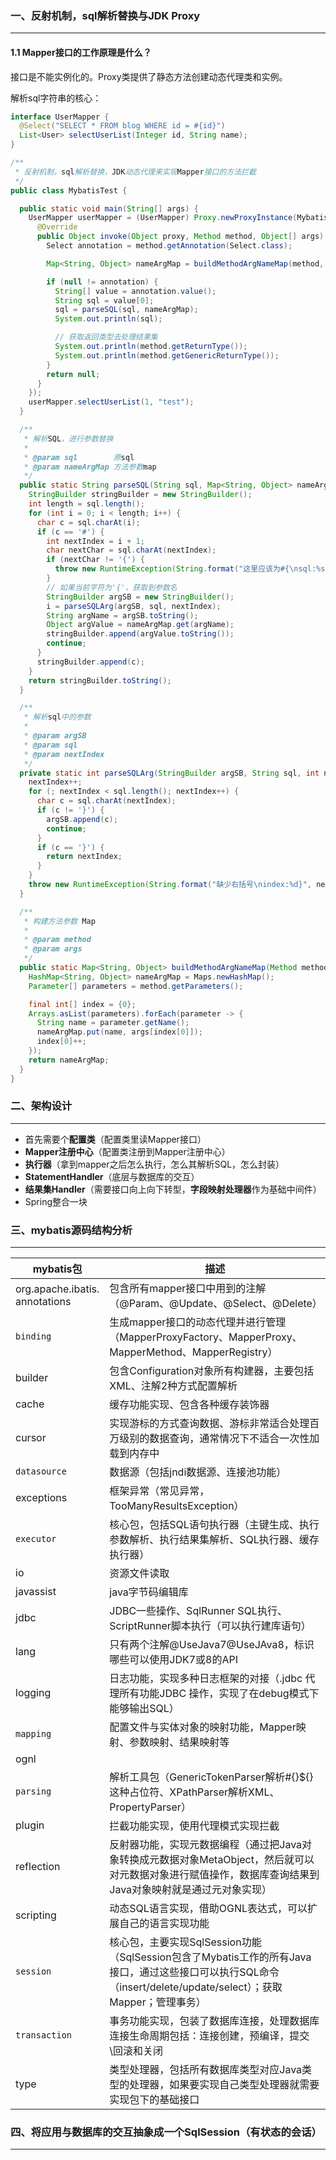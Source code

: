 ### 一、反射机制，sql解析替换与JDK Proxy

---

#### 1.1 Mapper接口的工作原理是什么？

接口是不能实例化的。Proxy类提供了静态方法创建动态代理类和实例。

解析sql字符串的核心：

```java
interface UserMapper {
  @Select("SELECT * FROM blog WHERE id = #{id}")
  List<User> selectUserList(Integer id, String name);
}
```

```java
/**
 * 反射机制，sql解析替换，JDK动态代理来实现Mapper接口的方法拦截
 */
public class MybatisTest {

  public static void main(String[] args) {
    UserMapper userMapper = (UserMapper) Proxy.newProxyInstance(MybatisTest.class.getClassLoader(), new Class<?>[]{UserMapper.class}, new InvocationHandler() {
      @Override
      public Object invoke(Object proxy, Method method, Object[] args) throws Throwable {
        Select annotation = method.getAnnotation(Select.class);

        Map<String, Object> nameArgMap = buildMethodArgNameMap(method, args);

        if (null != annotation) {
          String[] value = annotation.value();
          String sql = value[0];
          sql = parseSQL(sql, nameArgMap);
          System.out.println(sql);

          // 获取返回类型去处理结果集
          System.out.println(method.getReturnType());
          System.out.println(method.getGenericReturnType());
        }
        return null;
      }
    });
    userMapper.selectUserList(1, "test");
  }

  /**
   * 解析SQL，进行参数替换
   *
   * @param sql        原sql
   * @param nameArgMap 方法参数map
   */
  public static String parseSQL(String sql, Map<String, Object> nameArgMap) {
    StringBuilder stringBuilder = new StringBuilder();
    int length = sql.length();
    for (int i = 0; i < length; i++) {
      char c = sql.charAt(i);
      if (c == '#') {
        int nextIndex = i + 1;
        char nextChar = sql.charAt(nextIndex);
        if (nextChar != '{') {
          throw new RuntimeException(String.format("这里应该为#{\nsql:%s\nindex:%d}", stringBuilder.toString(), nextIndex));
        }
        // 如果当前字符为'{'，获取到参数名
        StringBuilder argSB = new StringBuilder();
        i = parseSQLArg(argSB, sql, nextIndex);
        String argName = argSB.toString();
        Object argValue = nameArgMap.get(argName);
        stringBuilder.append(argValue.toString());
        continue;
      }
      stringBuilder.append(c);
    }
    return stringBuilder.toString();
  }

  /**
   * 解析sql中的参数
   *
   * @param argSB
   * @param sql
   * @param nextIndex
   */
  private static int parseSQLArg(StringBuilder argSB, String sql, int nextIndex) {
    nextIndex++;
    for (; nextIndex < sql.length(); nextIndex++) {
      char c = sql.charAt(nextIndex);
      if (c != '}') {
        argSB.append(c);
        continue;
      }
      if (c == '}') {
        return nextIndex;
      }
    }
    throw new RuntimeException(String.format("缺少右括号\nindex:%d}", nextIndex));
  }

  /**
   * 构建方法参数 Map
   *
   * @param method
   * @param args
   */
  public static Map<String, Object> buildMethodArgNameMap(Method method, Object[] args) {
    HashMap<String, Object> nameArgMap = Maps.newHashMap();
    Parameter[] parameters = method.getParameters();

    final int[] index = {0};
    Arrays.asList(parameters).forEach(parameter -> {
      String name = parameter.getName();
      nameArgMap.put(name, args[index[0]]);
      index[0]++;
    });
    return nameArgMap;
  }
}
```



### 二、架构设计

---

- 首先需要个**配置类**（配置类里读Mapper接口）
- **Mapper注册中心**（配置类注册到Mapper注册中心）
- **执行器**（拿到mapper之后怎么执行，怎么其解析SQL，怎么封装）
- **StatementHandler**（底层与数据库的交互）
- **结果集Handler**（需要接口向上向下转型，**字段映射处理器**作为基础中间件）
- Spring整合一块



### 三、mybatis源码结构分析

---

| mybatis包                              | 描述                                                         |
| -------------------------------------- | ------------------------------------------------------------ |
| org.apache.ibatis.<br/>	annotations | 包含所有mapper接口中用到的注解（@Param、@Update、@Select、@Delete） |
| `binding`                              | 生成mapper接口的动态代理并进行管理（MapperProxyFactory、MapperProxy、MapperMethod、MapperRegistry） |
| builder                                | 包含Configuration对象所有构建器，主要包括XML、注解2种方式配置解析 |
| cache                                  | 缓存功能实现、包含各种缓存装饰器                             |
| cursor                                 | 实现游标的方式查询数据、游标非常适合处理百万级别的数据查询，通常情况下不适合一次性加载到内存中 |
| `datasource`                           | 数据源（包括jndi数据源、连接池功能）                         |
| exceptions                             | 框架异常（常见异常，TooManyResultsException）                |
| `executor`                             | 核心包，包括SQL语句执行器（主键生成、执行参数解析、执行结果集解析、SQL执行器、缓存执行器） |
| io                                     | 资源文件读取                                                 |
| javassist                              | java字节码编辑库                                             |
| jdbc                                   | JDBC一些操作、SqlRunner SQL执行、ScriptRunner脚本执行（可以执行建库语句） |
| lang                                   | 只有两个注解@UseJava7@UseJAva8，标识哪些可以使用JDK7或8的API |
| logging                                | 日志功能，实现多种日志框架的对接（.jdbc 代理所有功能JDBC 操作，实现了在debug模式下能够输出SQL） |
| `mapping`                              | 配置文件与实体对象的映射功能，Mapper映射、参数映射、结果映射等 |
| ognl                                   |                                                              |
| `parsing`                              | 解析工具包（GenericTokenParser解析#{}${}这种占位符、XPathParser解析XML、PropertyParser） |
| plugin                                 | 拦截功能实现，使用代理模式实现拦截                           |
| reflection                             | 反射器功能，实现元数据编程（通过把Java对象转换成元数据对象MetaObject，然后就可以对元数据对象进行赋值操作，数据库查询结果到Java对象映射就是通过元对象实现） |
| scripting                              | 动态SQL语言实现，借助OGNL表达式，可以扩展自己的语言实现功能  |
| `session`                              | 核心包，主要实现SqlSession功能（SqlSession包含了Mybatis工作的所有Java接口，通过这些接口可以执行SQL命令（insert/delete/update/select）；获取Mapper；管理事务） |
| `transaction`                          | 事务功能实现，包装了数据库连接，处理数据库连接生命周期包括：连接创建，预编译，提交\回滚和关闭 |
| type                                   | 类型处理器，包括所有数据库类型对应Java类型的处理器，如果要实现自己类型处理器就需要实现包下的基础接口 |



### 四、将应用与数据库的交互抽象成一个SqlSession（有状态的会话）

---
